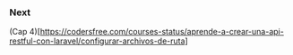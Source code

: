 ### Next 

(Cap 4)[https://codersfree.com/courses-status/aprende-a-crear-una-api-restful-con-laravel/configurar-archivos-de-ruta]
